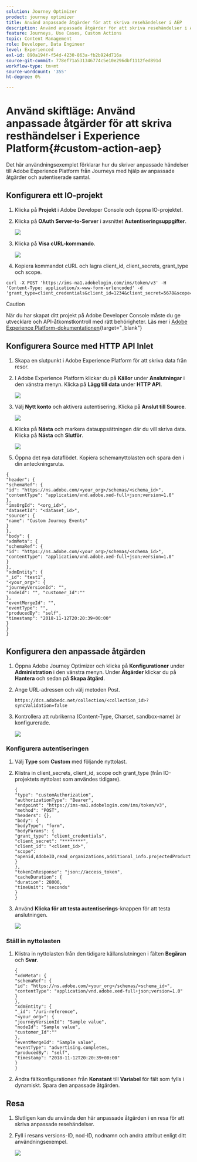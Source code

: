 ```yaml
---
solution: Journey Optimizer
product: journey optimizer
title: Använd anpassade åtgärder för att skriva resehändelser i AEP
description: Använd anpassade åtgärder för att skriva resehändelser i AEP
feature: Journeys, Use Cases, Custom Actions
topic: Content Management
role: Developer, Data Engineer
level: Experienced
exl-id: 890a194f-f54d-4230-863a-fb2b924d716a
source-git-commit: 778ef71a531346774c5e10e296dbf1112fed891d
workflow-type: tm+mt
source-wordcount: '355'
ht-degree: 0%

---
```


# Använd skiftläge: Använd anpassade åtgärder för att skriva resthändelser i Experience Platform{#custom-action-aep}

Det här användningsexemplet förklarar hur du skriver anpassade händelser till Adobe Experience Platform från Journeys med hjälp av anpassade åtgärder och autentiserade samtal.

## Konfigurera ett IO-projekt

1. Klicka på **Projekt** i Adobe Developer Console och öppna IO-projektet.

1. Klicka på **OAuth Server-to-Server** i avsnittet **Autentiseringsuppgifter**.

   ![](assets/custom-action-aep-1.png)

1. Klicka på **Visa cURL-kommando**.

   ![](assets/custom-action-aep-2.png)

1. Kopiera kommandot cURL och lagra client_id, client_secrets, grant_type och scope.

```
curl -X POST 'https://ims-na1.adobelogin.com/ims/token/v3' -H 'Content-Type: application/x-www-form-urlencoded' -d 'grant_type=client_credentials&client_id=1234&client_secret=5678&scope=openid,AdobeID,read_organizations,additional_info.projectedProductContext,session'
```

>[!CAUTION]
>
>När du har skapat ditt projekt på Adobe Developer Console måste du ge utvecklare och API-åtkomstkontroll med rätt behörigheter. Läs mer i [Adobe Experience Platform-dokumentationen](https://experienceleague.adobe.com/en/docs/experience-platform/landing/platform-apis/api-authentication#grant-developer-and-api-access-control){target="_blank"}

## Konfigurera Source med HTTP API Inlet

1. Skapa en slutpunkt i Adobe Experience Platform för att skriva data från resor.

1. I Adobe Experience Platform klickar du på **Källor** under **Anslutningar** i den vänstra menyn. Klicka på **Lägg till data** under **HTTP API**.

   ![](assets/custom-action-aep-3.png)

1. Välj **Nytt konto** och aktivera autentisering. Klicka på **Anslut till Source**.

   ![](assets/custom-action-aep-4.png)

1. Klicka på **Nästa** och markera datauppsättningen där du vill skriva data. Klicka på **Nästa** och **Slutför**.

   ![](assets/custom-action-aep-5.png)

1. Öppna det nya dataflödet. Kopiera schemanyttolasten och spara den i din anteckningsruta.

```
{
"header": {
"schemaRef": {
"id": "https://ns.adobe.com/<your_org>/schemas/<schema_id>",
"contentType": "application/vnd.adobe.xed-full+json;version=1.0"
},
"imsOrgId": "<org_id>",
"datasetId": "<dataset_id>",
"source": {
"name": "Custom Journey Events"
}
},
"body": {
"xdmMeta": {
"schemaRef": {
"id": "https://ns.adobe.com/<your_org>/schemas/<schema_id>",
"contentType": "application/vnd.adobe.xed-full+json;version=1.0"
}
},
"xdmEntity": {
"_id": "test1",
"<your_org>": {
"journeyVersionId": "",
"nodeId": "", "customer_Id":""
},
"eventMergeId": "",
"eventType": "",
"producedBy": "self",
"timestamp": "2018-11-12T20:20:39+00:00"
}
}
}
```

## Konfigurera den anpassade åtgärden

1. Öppna Adobe Journey Optimizer och klicka på **Konfigurationer** under **Administration** i den vänstra menyn. Under **Åtgärder** klickar du på **Hantera** och sedan på **Skapa åtgärd**.

1. Ange URL-adressen och välj metoden Post.

   `https://dcs.adobedc.net/collection/<collection_id>?syncValidation=false`

1. Kontrollera att rubrikerna (Content-Type, Charset, sandbox-name) är konfigurerade.

   ![](assets/custom-action-aep-7bis.png)

### Konfigurera autentiseringen

1. Välj **Type** som **Custom** med följande nyttolast.

1. Klistra in client_secrets, client_id, scope och grant_type (från IO-projektets nyttolast som användes tidigare).

   ```
   {
   "type": "customAuthorization",
   "authorizationType": "Bearer",
   "endpoint": "https://ims-na1.adobelogin.com/ims/token/v3",
   "method": "POST",
   "headers": {},
   "body": {
   "bodyType": "form",
   "bodyParams": {
   "grant_type": "client_credentials",
   "client_secret": "********",
   "client_id": "<client_id>",
   "scope": "openid,AdobeID,read_organizations,additional_info.projectedProductContext,session"
   }
   },
   "tokenInResponse": "json://access_token",
   "cacheDuration": {
   "duration": 28000,
   "timeUnit": "seconds"
   }
   }
   ```

1. Använd **Klicka för att testa autentiserings**-knappen för att testa anslutningen.

   ![](assets/custom-action-aep-8.png)

### Ställ in nyttolasten

1. Klistra in nyttolasten från den tidigare källanslutningen i fälten **Begäran** och **Svar**.

   ```
   {
   "xdmMeta": {
   "schemaRef": {
   "id": "https://ns.adobe.com/<your_org>/schemas/<schema_id>",
   "contentType": "application/vnd.adobe.xed-full+json;version=1.0"
   }
   },
   "xdmEntity": {
   "_id": "/uri-reference",
   "<your_org>": {
   "journeyVersionId": "Sample value",
   "nodeId": "Sample value",
   "customer_Id":""
   },
   "eventMergeId": "Sample value",
   "eventType": "advertising.completes,
   "producedBy": "self",
   "timestamp": "2018-11-12T20:20:39+00:00"
   }
   }
   ```

1. Ändra fältkonfigurationen från **Konstant** till **Variabel** för fält som fylls i dynamiskt. Spara den anpassade åtgärden.

## Resa

1. Slutligen kan du använda den här anpassade åtgärden i en resa för att skriva anpassade resehändelser.

1. Fyll i resans versions-ID, nod-ID, nodnamn och andra attribut enligt ditt användningsexempel.

   ![](assets/custom-action-aep-9.png)

